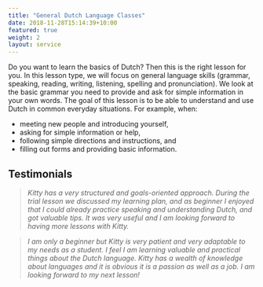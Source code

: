 ```yaml
---
title: "General Dutch Language Classes"
date: 2018-11-28T15:14:39+10:00
featured: true
weight: 2
layout: service
---
```

Do you want to learn the basics of Dutch? Then this is the right lesson for you. In this lesson type, we will focus on general language skills (grammar, speaking, reading, writing, listening, spelling and pronunciation). We look at the basic grammar you need to provide and ask for simple information in your own words. The goal of this lesson is to be able to understand and use Dutch in common everyday situations. For example, when:
- meeting new people and introducing yourself, 
- asking for simple information or help, 
- following simple directions and instructions, and
- filling out forms and providing basic information.

## Testimonials
> _Kitty has a very structured and goals-oriented approach. During the trial lesson we discussed my learning plan, and as beginner I enjoyed that I could already practice speaking and understanding Dutch, and got valuable tips. It was very useful and I am looking forward to having more lessons with Kitty._

> _I am only a beginner but Kitty is very patient and very adaptable to my needs as a student. I feel I am learning valuable and practical things about the Dutch language. Kitty has a wealth of knowledge about languages and it is obvious it is a passion as well as a job. I am looking forward to my next lesson!_


